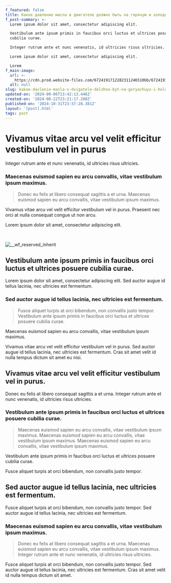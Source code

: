 ```yaml
---
f_featured: false
title: Какое давление масла в двигателе должно быть на горячую и холодную
f_post-summary: >-
  Lorem ipsum dolor sit amet, consectetur adipiscing elit.

  Vestibulum ante ipsum primis in faucibus orci luctus et ultrices posuere
  cubilia curae.

  Integer rutrum ante et nunc venenatis, id ultricies risus ultricies.

  Lorem ipsum dolor sit amet, consectetur adipiscing elit.

  Lorem 
f_main-image:
  url: >-
    https://cdn.prod.website-files.com/6724191712282311246510bb/67241917122823112465120b_post-3.jpg
  alt: null
slug: kakoe-davlenie-masla-v-dvigatele-dolzhno-byt-na-goryachuyu-i-holodnuyu
updated-on: '2024-09-06T13:42:13.446Z'
created-on: '2024-08-22T23:21:17.280Z'
published-on: '2024-10-31T23:57:28.381Z'
layout: '[post].html'
tags: post
---
```


Vivamus vitae arcu vel velit efficitur vestibulum vel in purus
==============================================================

Integer rutrum ante et nunc venenatis, id ultricies risus ultricies.

### Maecenas euismod sapien eu arcu convallis, vitae vestibulum ipsum maximus.

> Donec eu felis at libero consequat sagittis a et urna. Maecenas euismod sapien eu arcu convallis, vitae vestibulum ipsum maximus.

Vivamus vitae arcu vel velit efficitur vestibulum vel in purus. Praesent nec orci at nulla consequat congue ut non arcu.

Lorem ipsum dolor sit amet, consectetur adipiscing elit.  
  
‍

![__wf_reserved_inherit](https://cdn.prod.website-files.com/6724191712282311246510bb/6724191712282311246511e2_66db0647292f653ead7604e8_66da7cd1e8b590bc515b757c_post-8.jpeg)

  
  
Vestibulum ante ipsum primis in faucibus orci luctus et ultrices posuere cubilia curae.
---------------------------------------------------------------------------------------------

Lorem ipsum dolor sit amet, consectetur adipiscing elit. Sed auctor augue id tellus lacinia, nec ultricies est fermentum.

### Sed auctor augue id tellus lacinia, nec ultricies est fermentum.

> Fusce aliquet turpis at orci bibendum, non convallis justo tempor. Vestibulum ante ipsum primis in faucibus orci luctus et ultrices posuere cubilia curae.

Maecenas euismod sapien eu arcu convallis, vitae vestibulum ipsum maximus.

Vivamus vitae arcu vel velit efficitur vestibulum vel in purus. Sed auctor augue id tellus lacinia, nec ultricies est fermentum. Cras sit amet velit id nulla tempus dictum sit amet eu nisi.

Vivamus vitae arcu vel velit efficitur vestibulum vel in purus.
---------------------------------------------------------------

Donec eu felis at libero consequat sagittis a et urna. Integer rutrum ante et nunc venenatis, id ultricies risus ultricies.

### Vestibulum ante ipsum primis in faucibus orci luctus et ultrices posuere cubilia curae.

> Maecenas euismod sapien eu arcu convallis, vitae vestibulum ipsum maximus. Maecenas euismod sapien eu arcu convallis, vitae vestibulum ipsum maximus. Maecenas euismod sapien eu arcu convallis, vitae vestibulum ipsum maximus.

Vestibulum ante ipsum primis in faucibus orci luctus et ultrices posuere cubilia curae.

Fusce aliquet turpis at orci bibendum, non convallis justo tempor.

Sed auctor augue id tellus lacinia, nec ultricies est fermentum.
----------------------------------------------------------------

Fusce aliquet turpis at orci bibendum, non convallis justo tempor. Sed auctor augue id tellus lacinia, nec ultricies est fermentum.

### Maecenas euismod sapien eu arcu convallis, vitae vestibulum ipsum maximus.

> Donec eu felis at libero consequat sagittis a et urna. Maecenas euismod sapien eu arcu convallis, vitae vestibulum ipsum maximus. Integer rutrum ante et nunc venenatis, id ultricies risus ultricies.

Fusce aliquet turpis at orci bibendum, non convallis justo tempor. Sed auctor augue id tellus lacinia, nec ultricies est fermentum. Cras sit amet velit id nulla tempus dictum sit amet.
